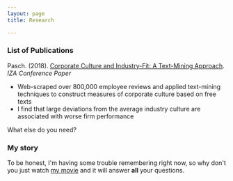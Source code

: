 ```yaml
---
layout: page
title: Research

---
```


### List of Publications


Pasch. (2018). [Corporate Culture and Industry-Fit: A Text-Mining Approach](https://conference.iza.org/conference_files/DATA_2018/pasch_s26796.pdf). *IZA Conference Paper*
- Web-scraped over 800,000 employee reviews and applied text-mining techniques to construct measures of corporate culture based on free texts
- I find that large deviations from the average industry culture are associated with worse firm performance 



What else do you need?

### My story

To be honest, I'm having some trouble remembering right now, so why don't you just watch [my movie](https://en.wikipedia.org/wiki/The_Princess_Bride_%28film%29) and it will answer **all** your questions.
